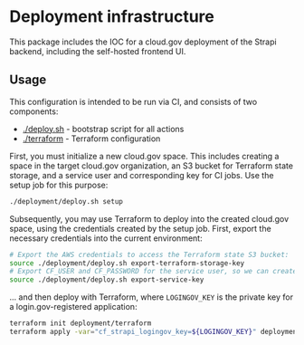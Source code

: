 # Deployment infrastructure

This package includes the IOC for a cloud.gov deployment of the Strapi backend, including the self-hosted frontend UI.

## Usage

This configuration is intended to be run via CI, and consists of two components:

- [./deploy.sh](deploy.sh) - bootstrap script for all actions
- [./terraform](terraform) - Terraform configuration

First, you must initialize a new cloud.gov space. This includes creating a space in the target cloud.gov organization, an S3 bucket for Terraform state storage, and a service user and corresponding key for CI jobs. Use the setup job for this purpose:

```bash
./deployment/deploy.sh setup
```

Subsequently, you may use Terraform to deploy into the created cloud.gov space, using the credentials created by the setup job. First, export the necessary credentials into the current environment:

```bash
# Export the AWS credentials to access the Terraform state S3 bucket:
source ./deployment/deploy.sh export-terraform-storage-key
# Export CF_USER and CF_PASSWORD for the service user, so we can create cloud.gov resources:
source ./deployment/deploy.sh export-service-key
```

... and then deploy with Terraform, where `LOGINGOV_KEY` is the private key for a login.gov-registered application:

```bash
terraform init deployment/terraform
terraform apply -var="cf_strapi_logingov_key=${LOGINGOV_KEY}" deployment/terraform
```
